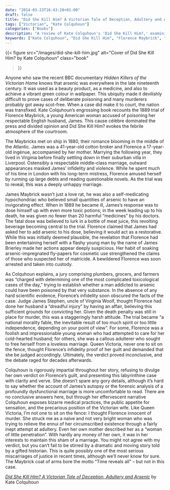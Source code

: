 ```yaml
---
date: "2014-03-23T16:43:28+01:00"
draft: false
title: "Did She Kill Him? A Victorian Tale of Deception, Adultery and Arsenic by Kate Colquhoun"
tags: ["Victorian", "Kate Colquhoun"]
categories: ["Books"]
description: "A review of Kate Colquhoun's 'Did She Kill Him?,' examining the 1889 trial of Florence Maybrick, accused of poisoning her husband with arsenic. Discover this Victorian cause célèbre that divided public opinion and exposed the precarious position of unfaithful wives."
keywords: ["Kate Colquhoun", "Did She Kill Him", "Florence Maybrick", "Victorian poisoning", "arsenic murder", "1889 trial", "Victorian justice", "adultery trial", "Victorian crime", "miscarriage of justice"]
---
```


{{< figure
  src="/images/did-she-kill-him.jpg"
  alt="Cover of Did She Kill Him? by Kate Colquhoun"
  class="book"
>}}

Anyone who saw the recent BBC documentary _Hidden Killers of the Victorian Home_ knows that arsenic was everywhere in the late nineteenth century. It was used as a beauty product, as a medicine, and also to achieve a vibrant green colour in wallpaper. This ubiquity made it devilishly difficult to prove cases of deliberate poisoning and many murderers probably got away scot-free. When a case did make it to court, the nation was transfixed. Kate Colquhoun’s engrossing book recounts the 1889 trial of Florence Maybrick, a young American woman accused of poisoning her respectable English husband, James. This cause célèbre dominated the press and divided opinion and Did She Kill Him? evokes the febrile atmosphere of the courtroom.

The Maybricks met on ship in 1880, their romance blooming in the middle of the Atlantic. James was a 41-year-old cotton broker and Florence a 17-year-old ingénue, accompanied by her mother. Marrying the following year, they lived in Virginia before finally settling down in their suburban villa in Liverpool. Ostensibly a respectable middle-class marriage, outward appearances masked James’ infidelity and violence. While he spent much of his time in London with his long-term mistress, Florence amused herself by running up large debts and reading questionable novels. As the trial was to reveal, this was a deeply unhappy marriage.

James Maybrick wasn’t just a love rat, he was also a self-medicating hypochondriac who believed small quantities of arsenic to have an invigorating effect. When in 1889 he became ill, James’s response was to dose himself up with even more toxic potions; in the week leading up to his death, he was given no fewer than 20 harmful “medicines” by his doctors. The fatal dose was believed to lurk in a bottle of meat juice, this revolting beverage becoming central to the trial. Florence claimed that James had asked her to add arsenic to his dose, believing it would act as a restorative. While this was initially deemed plausible, the revelation that Florence had been entertaining herself with a flashy young man by the name of James Brierley made her actions appear deeply suspicious. Her habit of soaking arsenic-impregnated fly-papers for cosmetic use strengthened the claims of those who suspected her of matricide. A bewildered Florence was soon arrested and taken into custody.

As Colquhoun explains, a jury comprising plumbers, grocers, and farmers was “charged with determining one of the most complicated toxicological cases of the day,” trying to establish whether a man addicted to arsenic could have been poisoned by that very substance. In the absence of any hard scientific evidence, Florence’s infidelity soon obscured the facts of the case. Judge James Stephen, uncle of Virginia Woolf, thought Florence had done her husband a “dreadful injury” by having an affair, believing this sufficient grounds for convicting her. Given the death penalty was still in place for murder, this was a staggeringly harsh attitude. The trial became “a national morality fable, the inevitable result of too much spirit or too little independence, depending on your point of view”. For some, Florence was a foolish and impressionable young woman who had attempted to care for her cold-hearted husband; for others, she was a callous adulterer who sought to free herself from a loveless marriage. Queen Victoria, never one to sit on the fence, thought Florence’s infidelity proof of her guilt and demanded that she be judged accordingly. Ultimately, the verdict proved inconclusive, and the debate raged for decades afterwards.

Colquhoun is rigorously impartial throughout her story, refusing to divulge her own verdict on Florence’s guilt, and presenting this labyrinthine case with clarity and verve. She doesn’t spare any gory details, although it’s hard to say whether the account of James’s autopsy or the forensic analysis of a profoundly dysfunctional marriage is more uncomfortable to read. There are no conclusive answers here, but through her effervescent narrative Colquhoun exposes bizarre medical practices, the public appetite for sensation, and the precarious position of the Victorian wife. Like Queen Victoria, I’m not one to sit on the fence: I thought Florence innocent of murder. She struck me as a naive and not very bright woman who was trying to relieve the ennui of her circumscribed existence through a fairly inept attempt at adultery. Even her own mother described her as a “woman of little penetration”. With hardly any money of her own, it was in her interests to maintain this sham of a marriage. You might not agree with my verdict, but you can’t fail to be stirred by a dramatic and moving story told by a gifted historian. This is quite possibly one of the most serious miscarriages of justice in recent times, although we’ll never know for sure. The Maybrick coat of arms bore the motto “Time reveals all” – but not in this case.

[_Did She Kill Him? A Victorian Tale of Deception, Adultery and Arsenic_](https://www.worldofbooks.com/en-gb/products/did-she-kill-him-book-kate-colquhoun-9780349138565) by Kate Colquhoun